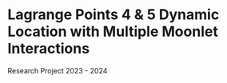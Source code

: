 # Lagrange Points 4 & 5 Dynamic Location with Multiple Moonlet Interactions

Research Project 2023 - 2024

